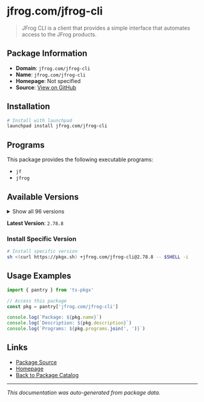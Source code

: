 # jfrog.com/jfrog-cli

> JFrog CLI is a client that provides a simple interface that automates access to the JFrog products.

## Package Information

- **Domain**: `jfrog.com/jfrog-cli`
- **Name**: `jfrog.com/jfrog-cli`
- **Homepage**: Not specified
- **Source**: [View on GitHub](https://github.com/pkgxdev/pantry/tree/main/projects/jfrog.com/jfrog-cli/package.yml)

## Installation

```bash
# Install with launchpad
launchpad install jfrog.com/jfrog-cli
```

## Programs

This package provides the following executable programs:

- `jf`
- `jfrog`

## Available Versions

<details>
<summary>Show all 96 versions</summary>

- `2.78.8`, `2.78.7`, `2.78.6`, `2.78.5`, `2.78.3`
- `2.78.2`, `2.78.1`, `2.78.0`, `2.77.0`, `2.76.1`
- `2.76.0`, `2.75.1`, `2.75.0`, `2.74.1`, `2.74.0`
- `2.73.3`, `2.73.2`, `2.73.0`, `2.72.5`, `2.72.4`
- `2.72.3`, `2.72.2`, `2.72.1`, `2.72.0`, `2.71.5`
- `2.71.4`, `2.71.3`, `2.71.2`, `2.71.1`, `2.71.0`
- `2.70.0`, `2.69.0`, `2.68.0`, `2.67.0`, `2.66.0`
- `2.65.0`, `2.64.1`, `2.64.0`, `2.63.2`, `2.63.1`
- `2.63.0`, `2.62.2`, `2.62.1`, `2.62.0`, `2.61.2`
- `2.61.1`, `2.61.0`, `2.60.0`, `2.59.1`, `2.59.0`
- `2.58.2`, `2.58.1`, `2.57.1`, `2.57.0`, `2.56.1`
- `2.56.0`, `2.55.0`, `2.54.0`, `2.53.2`, `2.53.1`
- `2.52.10`, `2.52.9`, `2.52.8`, `2.52.7`, `2.52.6`
- `2.52.5`, `2.52.4`, `2.52.3`, `2.52.2`, `2.52.1`
- `2.52.0`, `2.51.1`, `2.51.0`, `2.50.4`, `2.50.2`
- `2.50.1`, `2.50.0`, `2.49.2`, `2.49.1`, `2.49.0`
- `2.48.0`, `2.47.0`, `2.46.3`, `2.46.2`, `2.46.1`
- `2.46.0`, `2.45.0`, `2.44.1`, `2.44.0`, `2.43.1`
- `2.43.0`, `2.42.1`, `2.42.0`, `2.41.1`, `2.41.0`
- `2.40.0`

</details>

**Latest Version**: `2.78.8`

### Install Specific Version

```bash
# Install specific version
sh <(curl https://pkgx.sh) +jfrog.com/jfrog-cli@2.78.8 -- $SHELL -i
```

## Usage Examples

```typescript
import { pantry } from 'ts-pkgx'

// Access this package
const pkg = pantry['jfrog.com/jfrog-cli']

console.log(`Package: ${pkg.name}`)
console.log(`Description: ${pkg.description}`)
console.log(`Programs: ${pkg.programs.join(', ')}`)
```

## Links

- [Package Source](https://github.com/pkgxdev/pantry/tree/main/projects/jfrog.com/jfrog-cli/package.yml)
- [Homepage](#)
- [Back to Package Catalog](../../../package-catalog.md)

---

*This documentation was auto-generated from package data.*
